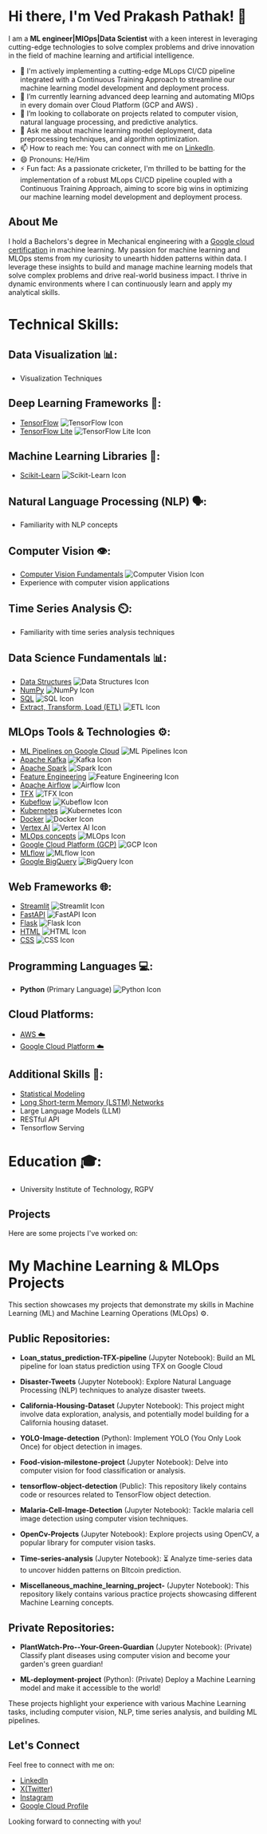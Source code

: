 # Hi there, I'm Ved Prakash Pathak! 👋

I am a  **ML engineer|MlOps|Data Scientist** with a keen interest in leveraging cutting-edge technologies to solve complex problems and drive innovation in the field of machine learning and artificial intelligence.

- 🔭 I'm actively implementing a cutting-edge MLops CI/CD pipeline integrated with a Continuous Training Approach to streamline our machine learning model development and deployment process.
- 🌱 I’m currently learning advanced deep learning  and automating MlOps in every domain over Cloud Platform (GCP and AWS) .
- 👯 I’m looking to collaborate on projects related to computer vision, natural language processing, and predictive analytics.
- 💬 Ask me about machine learning model deployment, data preprocessing techniques, and algorithm optimization.
- 📫 How to reach me: You can connect with me on [LinkedIn](https://www.linkedin.com/in/impathak/).
- 😄 Pronouns: He/Him
- ⚡ Fun fact: As a passionate cricketer, I'm thrilled to be batting for the implementation of a robust MLops CI/CD pipeline coupled with a Continuous Training Approach, aiming to score big wins in optimizing our machine learning model development and deployment process.

## About Me

I hold a Bachelors's degree in Mechanical engineering with a [Google cloud certification](https://www.cloudskillsboost.google/public_profiles/3befdf67-850d-4950-b8df-db6c57ee4bda) in machine learning. My passion for machine learning and MLOps stems from my curiosity to unearth hidden patterns within data. I leverage these insights to build and manage machine learning models that solve complex problems and drive real-world business impact. I thrive in dynamic environments where I can continuously learn and apply my analytical skills.




# Technical Skills:

## Data Visualization 📊:

- Visualization Techniques

## Deep Learning Frameworks 🧠:

- [TensorFlow](https://www.tensorflow.org/) ![TensorFlow Icon](https://img.icons8.com/color/48/000000/tensorflow.png)
- [TensorFlow Lite](https://www.tensorflow.org/lite/api_docs/java/org/tensorflow/lite/package-summary) ![TensorFlow Lite Icon](https://img.icons8.com/color/48/000000/tensorflow.png)

## Machine Learning Libraries 🤖:

- [Scikit-Learn](https://scikit-learn.org/) ![Scikit-Learn Icon](https://img.icons8.com/color/48/000000/python.png)

## Natural Language Processing (NLP) 🗣️:

- Familiarity with NLP concepts

## Computer Vision 👁️:

- [Computer Vision Fundamentals](https://www.coursera.org/learn/image-understanding-tensorflow-gcp) ![Computer Vision Icon](https://img.icons8.com/color/48/000000/computer-vision.png)
- Experience with computer vision applications

## Time Series Analysis ⏲️:

- Familiarity with time series analysis techniques

## Data Science Fundamentals 📊:

- [Data Structures](https://pll.harvard.edu/subject/data-structures) ![Data Structures Icon](https://img.icons8.com/color/48/000000/database-structure.png)
- [NumPy](https://numpy.org/) ![NumPy Icon](https://img.icons8.com/color/48/000000/python.png)
- [SQL](https://www.youtube.com/watch?v=h0nxCDiD-zg) ![SQL Icon](https://img.icons8.com/color/48/000000/sql.png)
- [Extract, Transform, Load (ETL)](https://medium.com/geekculture/machine-learning-pipelines-with-google-cloud-platform-a3697d0ab8fb) ![ETL Icon](https://img.icons8.com/color/48/000000/etl.png)

## MLOps Tools & Technologies ⚙️:

- [ML Pipelines on Google Cloud](https://medium.com/geekculture/machine-learning-pipelines-with-google-cloud-platform-a3697d0ab8fb) ![ML Pipelines Icon](https://img.icons8.com/color/48/000000/pipeline.png)
- [Apache Kafka](https://kafka.apache.org/) ![Kafka Icon](https://img.icons8.com/color/48/000000/kafka.png)
- [Apache Spark](https://spark.apache.org/) ![Spark Icon](https://img.icons8.com/color/48/000000/sparkler-2.png)
- [Feature Engineering](https://cloud.google.com/vertex-ai/docs/tabular-data/tabular-workflows/feature-engineering) ![Feature Engineering Icon](https://img.icons8.com/color/48/000000/engineering.png)
- [Apache Airflow](https://airflow.apache.org/) ![Airflow Icon](https://img.icons8.com/color/48/000000/airflow.png)
- [TFX](https://cloud.google.com/vertex-ai/docs/start/tensorflow) ![TFX Icon](https://img.icons8.com/color/48/000000/tensorflow.png)
- [Kubeflow](https://www.kubeflow.org/) ![Kubeflow Icon](https://img.icons8.com/color/48/000000/kubernetes.png)
- [Kubernetes](https://kubernetes.io/) ![Kubernetes Icon](https://img.icons8.com/color/48/000000/kubernetes.png)
- [Docker](https://www.docker.com/) ![Docker Icon](https://img.icons8.com/color/48/000000/docker.png)
- [Vertex AI](https://cloud.google.com/vertex-ai) ![Vertex AI Icon](https://img.icons8.com/color/48/000000/google-cloud-platform.png)
- [MLOps concepts](https://cloud.google.com/vertex-ai/docs/start/introduction-mlops) ![MLOps Icon](https://img.icons8.com/color/48/000000/continuous-deployment.png)
- [Google Cloud Platform (GCP)](https://cloud.google.com/vertex-ai) ![GCP Icon](https://img.icons8.com/color/48/000000/google-cloud-platform.png)
- [MLflow](https://docs.arize.com/arize/resources/integrations/mlflow) ![MLflow Icon](https://img.icons8.com/color/48/000000/circuit.png)
- [Google BigQuery](https://cloud.google.com/bigquery) ![BigQuery Icon](https://img.icons8.com/color/48/000000/google-cloud-platform.png)

## Web Frameworks 🌐:

- [Streamlit](https://docs.streamlit.io/) ![Streamlit Icon](https://img.icons8.com/color/48/000000/streamlit.png)
- [FastAPI](https://fastapi.tiangolo.com/) ![FastAPI Icon](https://img.icons8.com/color/48/000000/api-settings.png)
- [Flask](https://flask.palletsprojects.com/) ![Flask Icon](https://img.icons8.com/color/48/000000/flask.png)
- [HTML](https://www.w3schools.com/html/) ![HTML Icon](https://img.icons8.com/color/48/000000/html-5.png)
- [CSS](https://www.w3schools.com/css/) ![CSS Icon](https://img.icons8.com/color/48/000000/css3.png)

## Programming Languages 💻:

- **Python** (Primary Language) ![Python Icon](https://img.icons8.com/color/48/000000/python.png)

## **Cloud Platforms:**

-  [AWS ☁️](#)
-  [Google Cloud Platform ☁️](#)

## Additional Skills 🌟:

- [Statistical Modeling](https://www.tensorflow.org/certificate)
- [Long Short-term Memory (LSTM) Networks](https://en.wikipedia.org/wiki/Long_short-term_memory)
- Large Language Models (LLM)
- RESTful API
- Tensorflow Serving

# Education 🎓:

- University Institute of Technology, RGPV


## Projects

Here are some projects I've worked on:

# My Machine Learning & MLOps Projects

This section showcases my projects that demonstrate my skills in Machine Learning (ML) and Machine Learning Operations (MLOps) ⚙️.

## Public Repositories:

- **Loan_status_prediction-TFX-pipeline** (Jupyter Notebook): Build an ML pipeline for loan status prediction using TFX on Google Cloud
  
- **Disaster-Tweets** (Jupyter Notebook): Explore Natural Language Processing (NLP) techniques to analyze disaster tweets. 
  
- **California-Housing-Dataset** (Jupyter Notebook): This project might involve data exploration, analysis, and potentially model building for a California housing dataset.
  
- **YOLO-Image-detection** (Python): Implement YOLO (You Only Look Once) for object detection in images.
  
- **Food-vision-milestone-project** (Jupyter Notebook): Delve into computer vision for food classification or analysis. 
  
- **tensorflow-object-detection** (Public): This repository likely contains code or resources related to TensorFlow object detection.
  
- **Malaria-Cell-Image-Detection** (Jupyter Notebook): Tackle malaria cell image detection using computer vision techniques.
  
- **OpenCv-Projects** (Jupyter Notebook): Explore projects using OpenCV, a popular library for computer vision tasks. 
  
- **Time-series-analysis** (Jupyter Notebook): ⏳ Analyze time-series data to uncover hidden patterns on BItcoin prediction.
- **Miscellaneous_machine_learning_project-** (Jupyter Notebook): This repository likely contains various practice projects showcasing different Machine Learning concepts. 
  

## Private Repositories:

- **PlantWatch-Pro--Your-Green-Guardian** (Jupyter Notebook): (Private) Classify plant diseases using computer vision and become your garden's green guardian!
  
- **ML-deployment-project** (Python): (Private) Deploy a Machine Learning model and make it accessible to the world!

These projects highlight your experience with various Machine Learning tasks, including computer vision, NLP, time series analysis, and building ML pipelines.


## Let's Connect

Feel free to connect with me on:

- [LinkedIn](https://www.linkedin.com/in/impathak/)
- [X(Twitter)](https://twitter.com/impathak1)
- [Instagram](#)
- [Google Cloud Profile](https://www.cloudskillsboost.google/public_profiles/3befdf67-850d-4950-b8df-db6c57ee4bda)

Looking forward to connecting with you!


